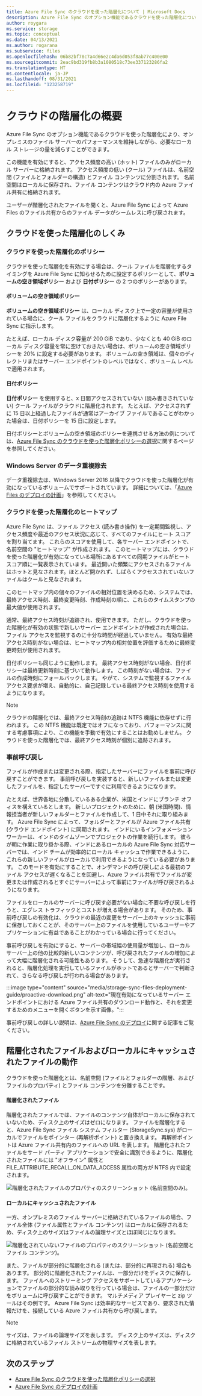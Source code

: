 ```yaml
---
title: Azure File Sync のクラウドを使った階層化について | Microsoft Docs
description: Azure File Sync のオプション機能であるクラウドを使った階層化について説明します。 頻繁にアクセスするファイルはサーバー上にローカルにキャッシュされ、その他は Azure Files に階層化されます。
author: roygara
ms.service: storage
ms.topic: conceptual
ms.date: 04/13/2021
ms.author: rogarana
ms.subservice: files
ms.openlocfilehash: 06b82bf78c7a4d66e2c4da6d053f8ab77c400e00
ms.sourcegitcommit: 2eac9bd319fb8b3a1080518c73ee337123286fa2
ms.translationtype: HT
ms.contentlocale: ja-JP
ms.lasthandoff: 08/31/2021
ms.locfileid: "123258719"
---
```

# <a name="cloud-tiering-overview"></a>クラウドの階層化の概要
Azure File Sync のオプション機能であるクラウドを使った階層化により、オンプレミスのファイル サーバーのパフォーマンスを維持しながら、必要なローカル ストレージの量を減らすことができます。

この機能を有効にすると、アクセス頻度の高い (ホット) ファイルのみがローカル サーバーに格納されます。 アクセス頻度の低い (クール) ファイルは、名前空間 (ファイルとフォルダーの構造) とファイル コンテンツに分割されます。 名前空間はローカルに保存され、ファイル コンテンツはクラウド内の Azure ファイル共有に格納されます。 

ユーザーが階層化されたファイルを開くと、Azure File Sync によって Azure Files のファイル共有からのファイル データがシームレスに呼び戻されます。

## <a name="how-cloud-tiering-works"></a>クラウドを使った階層化のしくみ

### <a name="cloud-tiering-policies"></a>クラウドを使った階層化のポリシー
クラウドを使った階層化を有効にする場合は、クール ファイルを階層化するタイミングを Azure File Sync に知らせるために設定するポリシーとして、**ボリュームの空き領域ポリシー** および **日付ポリシー** の 2 つのポリシーがあります。 

#### <a name="volume-free-space-policy"></a>ボリュームの空き領域ポリシー
**ボリュームの空き領域ポリシー** は、ローカル ディスク上で一定の容量が使用されている場合に、クール ファイルをクラウドに階層化するように Azure File Sync に指示します。 

たとえば、ローカル ディスク容量が 200 GiB であり、少なくとも 40 GiB のローカル ディスク容量を常に空けておきたい場合は、ボリュームの空き領域ポリシーを 20% に設定する必要があります。 ボリュームの空き領域は、個々のディレクトリまたはサーバー エンドポイントのレベルではなく、ボリューム レベルで適用されます。 

#### <a name="date-policy"></a>日付ポリシー
**日付ポリシー** を使用すると、x 日間アクセスされていない (読み書きされていない) クール ファイルがクラウドに階層化されます。 たとえば、アクセスされずに 15 日以上経過したファイルが通常はアーカイブ ファイルであることがわかった場合は、日付ポリシーを 15 日に設定します。 

日付ポリシーとボリュームの空き領域のポリシーを連携させる方法の例については、[Azure File Sync のクラウドを使った階層化ポリシーの選択](file-sync-choose-cloud-tiering-policies.md)に関するページを参照してください。

### <a name="windows-server-data-deduplication"></a>Windows Server のデータ重複除去
データ重複除去は、Windows Server 2016 以降でクラウドを使った階層化が有効になっているボリュームでサポートされています。 詳細については、「[Azure Files のデプロイの計画](file-sync-planning.md#data-deduplication)」を参照してください。

### <a name="cloud-tiering-heatmap"></a>クラウドを使った階層化のヒートマップ
Azure File Sync は、ファイル アクセス (読み書き操作) を一定期間監視し、アクセス頻度や最近のアクセス状況に応じて、すべてのファイルにヒート スコアを割り当てます。 これらのスコアを使用して、各サーバー エンドポイントで、名前空間の "ヒートマップ" が作成されます。 このヒートマップには、クラウドを使った階層化が有効になっている場所にあるすべての同期ファイルがヒート スコア順に一覧表示されています。 最近開いた頻繁にアクセスされるファイルはホットと見なされます。ほとんど開かれず、しばらくアクセスされていないファイルはクールと見なされます。 

このヒートマップ内の個々のファイルの相対位置を決めるため、システムでは、最終アクセス時刻、最終変更時刻、作成時刻の順に、これらのタイムスタンプの最大値が使用されます。 

通常、最終アクセス時刻が追跡され、使用できます。 ただし、クラウドを使った階層化が有効の状態で新しいサーバー エンドポイントが作成された場合は、ファイル アクセスを監視するのに十分な時間が経過していません。 有効な最終アクセス時刻がない場合は、ヒートマップ内の相対位置を評価するために最終変更時刻が使用されます。  

日付ポリシーも同じように動作します。 最終アクセス時刻がない場合、日付ポリシーは最終更新時刻に基づいて動作します。 この時刻がない場合は、ファイルの作成時刻にフォールバックします。 やがて、システムで監視するファイル アクセス要求が増え、自動的に、自己記録している最終アクセス時刻を使用するようになります。

> [!Note]
> クラウドの階層化では、最終アクセス時刻の追跡は NTFS 機能に依存せずに行われます。 この NTFS 機能は既定ではオフになっており、パフォーマンスに関する考慮事項により、この機能を手動で有効にすることはお勧めしません。 クラウドを使った階層化では、最終アクセス時刻が個別に追跡されます。

### <a name="proactive-recalling"></a>事前呼び戻し

ファイルが作成または変更される際、指定したサーバーにファイルを事前に呼び戻すことができます。 事前呼び戻しを実装すると、新しいファイルまたは変更したファイルを、指定したサーバーですぐに利用できるようになります。 

たとえば、世界各地に分散しているある企業が、米国とインドにブランチ オフィスを構えているとします。 新しいプロジェクトのために、朝 (米国時間)、情報担当者が新しいフォルダーとファイルを作成して、1 日中それに取り組みます。 Azure File Sync によって、フォルダーとファイルが Azure ファイル共有 (クラウド エンドポイント) に同期されます。 インドにいるインフォメーション ワーカーは、インドのタイムゾーンでプロジェクトの作業を続行します。 彼らが朝に作業に取り掛かる際、インドにあるローカルの Azure File Sync 対応サーバーでは、インド チームが効率的にローカル キャッシュで作業できるように、これらの新しいファイルがローカルで利用できるようになっている必要があります。 このモードを有効にすることで、オンデマンドの呼び戻しによる最初のファイル アクセスが遅くなることを回避し、Azure ファイル共有でファイルが変更または作成されるとすぐにサーバーによって事前にファイルが呼び戻されるようになります。

ファイルをローカルのサーバーに呼び戻す必要がない場合に不要な呼び戻しを行うと、エグレス トラフィックとコストが増える場合があります。 そのため、事前呼び戻しの有効化は、クラウドの最近の変更をサーバー上のキャッシュに事前に保存しておくことが、そのサーバー上のファイルを使用しているユーザーやアプリケーションに有益であることがわかっている場合に行ってください。 

事前呼び戻しを有効にすると、サーバーの帯域幅の使用量が増加し、ローカル サーバー上の他の比較的新しいコンテンツが、呼び戻されたファイルの増加によって大幅に階層化される可能性もあります。 そうして、急速な階層化が実行されると、階層化処理を実行しているファイルがホットであるとサーバーで判断されて、さらなる呼び戻しが行われる場合があります。 

:::image type="content" source="media/storage-sync-files-deployment-guide/proactive-download.png" alt-text="現在有効になっているサーバー エンドポイントにおける Azure ファイル共有のダウンロード動作と、それを変更するためのメニューを開くボタンを示す画像。":::

事前呼び戻しの詳しい説明は、[Azure File Sync のデプロイ](file-sync-deployment-guide.md#proactively-recall-new-and-changed-files-from-an-azure-file-share)に関する記事をご覧ください。

## <a name="tiered-vs-locally-cached-file-behavior"></a>階層化されたファイルおよびローカルにキャッシュされたファイルの動作

クラウドを使った階層化とは、名前空間 (ファイルとフォルダーの階層、およびファイルのプロパティ) とファイル コンテンツを分離することです。 

#### <a name="tiered-file"></a>階層化されたファイル

階層化されたファイルでは、ファイルのコンテンツ自体がローカルに保存されていないため、ディスク上のサイズはゼロになります。 ファイルを階層化すると、Azure File Sync ファイル システム フィルター (StorageSync.sys) がローカルでファイルをポインター (再解析ポイント) と置き換えます。 再解析ポイントは Azure ファイル共有内のファイルへの URL を表します。 階層化されたファイルをサード パーティ アプリケーションで安全に識別できるように、階層化されたファイルには "オフライン" 属性と FILE_ATTRIBUTE_RECALL_ON_DATA_ACCESS 属性の両方が NTFS 内で設定されます。   

![階層化されたファイルのプロパティのスクリーンショット (名前空間のみ)。](media/storage-sync-cloud-tiering-overview/cloud-tiering-overview-2.png)    

#### <a name="locally-cached-file"></a>ローカルにキャッシュされたファイル

一方、オンプレミスのファイル サーバーに格納されているファイルの場合、ファイル全体 (ファイル属性とファイル コンテンツ) はローカルに保存されるため、ディスク上のサイズはファイルの論理サイズとほぼ同じになります。     

![階層化されていないファイルのプロパティのスクリーンショット (名前空間とファイル コンテンツ)。](media/storage-sync-cloud-tiering-overview/cloud-tiering-overview-1.png) 

また、ファイルが部分的に階層化される (または、部分的に再現される) 場合もあります。 部分的に階層化されたファイルは、一部分だけをディスクに保存します。 ファイルへのストリーミング アクセスをサポートしているアプリケーションでファイルの部分的な読み取りを行っている場合は、ファイルの一部分だけをボリュームに呼び戻すことができます。 マルチメディア プレイヤーと zip ツールはその例です。 Azure File Sync は効率的なサービスであり、要求された情報だけを、接続している Azure ファイル共有から呼び戻します。

> [!NOTE]
> サイズは、ファイルの論理サイズを表します。 ディスク上のサイズは、ディスクに格納されているファイル ストリームの物理サイズを表します。

## <a name="next-steps"></a>次のステップ

* [Azure File Sync のクラウドを使った階層化ポリシーの選択](file-sync-choose-cloud-tiering-policies.md)
* [Azure File Sync のデプロイの計画](file-sync-planning.md)
